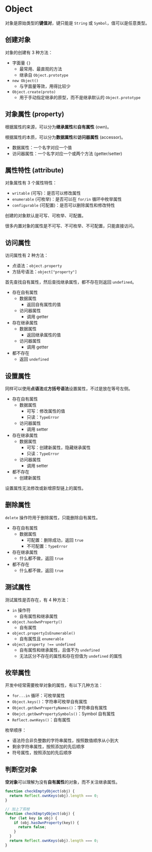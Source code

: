 # Object

对象是原始类型的**键值对**，键只能是 `String` 或 `Symbol`，值可以是任意类型。

## 创建对象

对象的创建有 3 种方法：
- 字面量 `{}`
    - 最常用、最直观的方法
    - 继承自 `Object.prototype`
- `new Object()`
    - 与字面量等效，用得比较少
- `Object.create(proto)`
    - 用于手动指定继承的原型，而不是继承默认的 `Object.prototype`

## 对象属性 (property)

根据属性的来源，可以分为**继承属性**和**自有属性** (own)。

根据属性的本质，可以分为**数据属性**和**访问器属性** (accessor)。
- 数据属性：一个名字对应一个值
- 访问器属性：一个名字对应一个或两个方法 (getter/setter)

## 属性特性 (attribute)

对象属性有 3 个属性特性：
- `writable` (可写)：是否可以修改属性
- `enumerable` (可枚举)：是否可以在 `for/in` 循环中枚举属性
- `configurable` (可配置)：是否可以删除属性和修改特性

创建的对象默认是可写、可枚举、可配置。

很多内置对象的属性是不可写、不可枚举、不可配置，只能直接访问。

## 访问属性

访问属性有 2 种方法：
- 点语法：`object.property`
- 方括号语法：`object["property"]`

首先查找自有属性，然后查找继承属性，都不存在则返回 `undefined`。

- 存在自有属性
    - 数据属性
        - 返回自有属性的值
    - 访问器属性
        - 调用 getter
- 存在继承属性
    - 数据属性
        - 返回继承属性的值
    - 访问器属性
        - 调用 getter
- 都不存在
    - 返回 `undefined`

## 设置属性

同样可以使用**点语法**或**方括号语法**设置属性，不过是放在等号左侧。

- 存在自有属性
    - 数据属性
        - 可写：修改属性的值
        - 只读：`TypeError`
    - 访问器属性
        - 调用 setter
- 存在继承属性
    - 数据属性
        - 可写：创建新属性，隐藏继承属性
        - 只读：`TypeError`
    - 访问器属性
        - 调用 setter
- 都不存在
    - 创建新属性

设置属性无法修改或新增原型链上的属性。

## 删除属性

`delete` 操作符用于删除属性，只能删除自有属性。

- 存在自有属性
    - 数据属性
        - 可配置：删除成功，返回 `true`
        - 不可配置：`TypeError`
- 存在继承属性
    - 什么都不做，返回 `true`
- 都不存在
    - 什么都不做，返回 `true`

## 测试属性

测试属性是否存在，有 4 种方法：
- `in` 操作符
    - 自有属性和继承属性
- `object.hasOwnProperty()`
    - 自有属性
- `object.propertyIsEnumerable()`
    - 自有属性且 `enumerable`
- `object.property !== undefined`
    - 自有属性和继承属性，且值不为 `undefined`
    - 无法区分不存在的属性和存在但值为 `undefined` 的属性

## 枚举属性

开发中经常需要枚举对象的属性，有以下几种方法：
- `for...in` 循环：可枚举属性
- `Object.keys()`：字符串可枚举自有属性
- `Object.getOwnPropertyNames()`：字符串自有属性
- `Obejct.getOwnPropertySymbols()`：Symbol 自有属性
- `Reflect.ownKeys()`：自有属性

枚举顺序：
- 语法符合非负整数的字符串属性，按照数值顺序从小到大
- 剩余字符串属性，按照添加的先后顺序
- 符号属性，按照添加的先后顺序

## 判断空对象

**空对象**可以理解为没有**自有属性**的对象，而不关注继承属性。

```js
function checkEmptyObject(obj) {
  return Reflect.ownKeys(obj).length === 0;
}

// 加上了剪枝
function checkEmptyObject(obj) {
  for (let key in obj) {
    if (obj.hasOwnProperty(key)) {
      return false;
    }
  }
  return Reflect.ownKeys(obj).length === 0;
}
```
